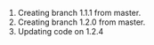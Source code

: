 1. Creating branch 1.1.1 from master.
2. Creating branch 1.2.0 from master.
3. Updating code on 1.2.4
